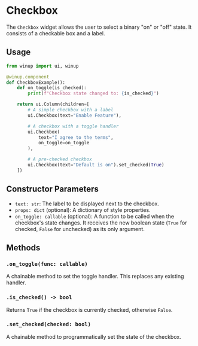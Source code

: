 # Checkbox

The `Checkbox` widget allows the user to select a binary "on" or "off" state. It consists of a checkable box and a label.

## Usage

```python
from winup import ui, winup

@winup.component
def CheckboxExample():
    def on_toggle(is_checked):
        print(f"Checkbox state changed to: {is_checked}")

    return ui.Column(children=[
        # A simple checkbox with a label
        ui.Checkbox(text="Enable Feature"),

        # A checkbox with a toggle handler
        ui.Checkbox(
            text="I agree to the terms",
            on_toggle=on_toggle
        ),

        # A pre-checked checkbox
        ui.Checkbox(text="Default is on").set_checked(True)
    ])
```

## Constructor Parameters

- `text: str`: The label to be displayed next to the checkbox.
- `props: dict` (optional): A dictionary of style properties.
- `on_toggle: callable` (optional): A function to be called when the checkbox's state changes. It receives the new boolean state (`True` for checked, `False` for unchecked) as its only argument.

## Methods

### `.on_toggle(func: callable)`
A chainable method to set the toggle handler. This replaces any existing handler.

### `.is_checked() -> bool`
Returns `True` if the checkbox is currently checked, otherwise `False`.

### `.set_checked(checked: bool)`
A chainable method to programmatically set the state of the checkbox. 